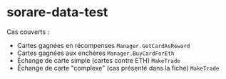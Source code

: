 # sorare-data-test

Cas couverts :
- Cartes gagnées en récompenses `Manager.GetCardAsReward`
- Cartes gagnées aux enchères `Manager.BuyCardForEth`
- Échange de carte simple (cartes contre ETH) `MakeTrade`
- Échange de carte "complexe" (cas présenté dans la fiche) `MakeTrade`


